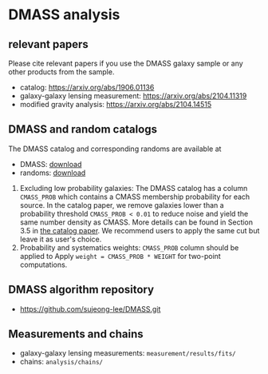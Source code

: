 # DMASS analysis


## relevant papers
Please cite relevant papers if you use the DMASS galaxy sample or any other products from the sample. 
* catalog: https://arxiv.org/abs/1906.01136
* galaxy-galaxy lensing measurement: https://arxiv.org/abs/2104.11319 
* modified gravity analysis: https://arxiv.org/abs/2104.14515

## DMASS and random catalogs
The DMASS catalog and corresponding randoms are available at
* DMASS: [download](https://drive.google.com/uc?export=download&id=1OtOby6uA-hdR5CsMBBGvgLcHNmYAqh1R) 
* randoms: [download](https://drive.google.com/uc?export=download&id=1X2DNTdQyQLPlWlTkFCqYiLt3NRm5Eiu-)

1. Excluding low probability galaxies: The DMASS catalog has a column `CMASS_PROB` which contains a CMASS membership probability for each source. In the catalog paper, we remove galaxies lower than a probability threshold `CMASS_PROB < 0.01` to reduce noise and yield the same number density as CMASS. More details can be found in Section 3.5 in [the catalog paper](https://arxiv.org/abs/1906.01136).  We recommend users to apply the same cut but leave it as user's choice.      
2. Probability and systematics weights: `CMASS_PROB` column should be applied to    Apply `weight = CMASS_PROB * WEIGHT` for two-point computations.   


## DMASS algorithm repository
* https://github.com/sujeong-lee/DMASS.git

## Measurements and chains
* galaxy-galaxy lensing measurements: `measurement/results/fits/`
* chains: `analysis/chains/`




